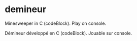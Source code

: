 # demineur
Minesweeper in C (codeBlock).
Play on console.

Démineur développé en C (codeBlock).
Jouable sur console.

